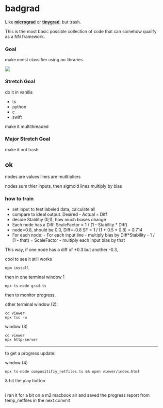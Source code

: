 # badgrad

Like [**micrograd**](https://github.com/karpathy/micrograd) or [**tinygrad**](https://github.com/geohot/tinygrad), but trash.

This is the most basic possible collection of code that can somehow qualify as a NN framework.

### Goal

make mnist classifier using no libraries 

![](https://raw.githubusercontent.com/An-GG/badgrad/master/visual.gif)

### Stretch Goal

do it in vanilla
- ts
- python
- c
- swift


make it multithreaded


### Major Stretch Goal

make it not trash




## ok


nodes are values
lines are mutltipliers

nodes sum thier inputs, then sigmoid 
lines multiply by bias 


### how to train

- set input to test labeled data, calculate all
- compare to ideal output. Desired - Actual = Diff
- decide Stablitiy (0,1), how much biases change
- Each node has a Diff. ScaleFactor = 1 / (1 - Stability * Diff)
- node=0.8, should be 0.0, Diff=-0.8 SF = 1 / (1 + 0.5 * 0.8) = 0.714
- For each node:
        - For each input line 
            - multiply bias by Diff*Stability
            - 1 / (1 - that) = ScaleFactor
            - multiply each input bias by that

This way, if one node has a diff of +0.3 but another -0.3, 

cool to see it still works

```
npm install
```

then in one terminal window 1
```
npx ts-node grad.ts
```

then to monitor progress,


other terminal window (2):
```
cd viewer
npx tsc -w
```

window (3)
```
cd viewer
npx http-server
```


---

to get a progress update:


window (4)
```
npx ts-node compositifiy_netfiles.ts && open viewer/index.html
```
& hit the play button <br><br>

i ran it for a bit on a m2 macbook air and saved the progress report from temp_netfiles in the next commit

